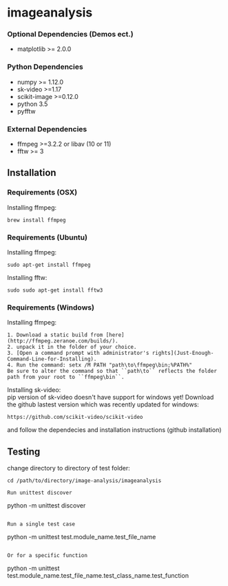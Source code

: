 # imageanalysis

### Optional Dependencies (Demos ect.)
*  matplotlib >= 2.0.0


### Python Dependencies
* numpy >= 1.12.0
* sk-video >=1.17
* scikit-image >=0.12.0
* python 3.5
* pyfftw

### External Dependencies
* ffmpeg >=3.2.2 or libav (10 or 11)
* fftw >= 3

## Installation

### Requirements (OSX)

Installing ffmpeg:
```
brew install ffmpeg
```

### Requirements (Ubuntu)
Installing ffmpeg:
```
sudo apt-get install ffmpeg
```
Installing fftw:
``` 
sudo sudo apt-get install fftw3
```

### Requirements (Windows)
Installing ffmpeg:  
```
1. Download a static build from [here](http://ffmpeg.zeranoe.com/builds/).
2. unpack it in the folder of your choice.
3. [Open a command prompt with administrator's rights](Just-Enough-Command-Line-for-Installing).
4. Run the command: setx /M PATH "path\to\ffmpeg\bin;%PATH%"
Be sure to alter the command so that ``path\to`` reflects the folder path from your root to ``ffmpeg\bin``.  
```

Installing sk-video:  
pip version of sk-video doesn't have support for windows yet! Download the github lastest version which was recently updated for windows:
```
https://github.com/scikit-video/scikit-video
```
and follow the dependecies and installation instructions (github installation)

## Testing
change directory to directory of test folder:
```
cd /path/to/directory/image-analysis/imageanalysis
```

```
Run unittest discover
```
python -m unittest discover
```

Run a single test case
```
python -m unittest test.module_name.test_file_name
```

Or for a specific function
```
python -m unittest test.module_name.test_file_name.test_class_name.test_function
```